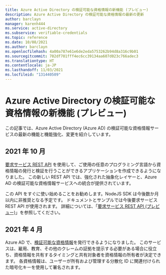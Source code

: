 ```yaml
---
title: Azure Active Directory の検証可能な資格情報の新機能 (プレビュー)
description: Azure Active Directory の検証可能な資格情報の最新の更新
author: barclayn
manager: karenh444
ms.service: active-directory
ms.subservice: verifiable-credentials
ms.topic: reference
ms.date: 10/08/2021
ms.author: barclayn
ms.openlocfilehash: 4a00a787e61e6de2eda5753262b94d8a316c9b01
ms.sourcegitcommit: 702df701fff4ec6cc39134aa607d023c766adec3
ms.translationtype: HT
ms.contentlocale: ja-JP
ms.lasthandoff: 11/03/2021
ms.locfileid: "131440509"
---
```

# <a name="whats-new-in-azure-active-directory-verifiable-credentials-preview"></a>Azure Active Directory の検証可能な資格情報の新機能 (プレビュー)

この記事では、Azure Active Directory (Azure AD) の検証可能な資格情報サービスの最新の機能と機能強化、変更を紹介しています。

## <a name="october-2021"></a>2021 年 10 月

[要求サービス REST API](get-started-request-api.md) を使用して、ご使用の任意のプログラミング言語から資格情報の発行と検証を行うことができるアプリケーションを作成できるようになりました。 この新しい REST API では、強化された抽象化レイヤーと、Azure AD の検証可能な資格情報サービスへの統合が提供されています。

この API をすぐに使い始めることをお勧めします。NodeJS SDK は今後数か月以内に非推奨となる予定です。 ドキュメントとサンプルでは今後要求サービス REST API が使用されます。 詳細については、「[要求サービス REST API (プレビュー)](get-started-request-api.md)」を参照してください。

## <a name="april-2021"></a>2021 年 4 月

Azure AD で、[検証可能な資格情報](decentralized-identifier-overview.md)を発行できるようになりました。 このサービスは、雇用、教育、その他のクレームの証拠を提示する必要がある場合に役立ち、資格情報を共有するタイミングと共有対象者を資格情報の所有者が決定できます。 各資格情報は、ユーザーが所有および管理する分散化 ID に関連付けられた暗号化キーを使用して署名されます。
